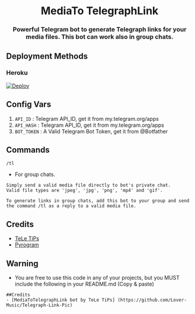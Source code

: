 <h1 align= center>MediaTo
TelegraphLink</h1>
<h3 align = center>Powerful Telegram bot to generate Telegraph links for your media files. This bot can work also in group chats.</h3>
<p align="center">


## Deployment Methods

### Heroku

[![Deploy](https://www.herokucdn.com/deploy/button.svg)](https://heroku.com/deploy?template=https://github.com/Lover-Music/Telegraph-Link-Pic)

## Config Vars
1. `API_ID` : Telegram API_ID, get it from my.telegram.org/apps
2. `API_HASH` : Telegram API_ID, get it from my.telegram.org/apps
3. `BOT_TOKEN` : A Valid Telegram Bot Token, get it from @Botfather

## Commands

  `/tl`

- For group chats.
```
Simply send a valid media file directly to bot's private chat.
Valid file types are 'jpeg', 'jpg', 'png', 'mp4' and 'gif'.

To generate links in group chats, add this bot to your group and send the command /tl as a reply to a valid media file.
```
## Credits
- [TeLe TiPs](https://github.com/Lover-Music)
- [Pyrogram](https://github.com/pyrogram/pyrogram)

## Warning

- You are free to use this code in any of your projects, but you MUST include the following in your README.md (Copy & paste)
```
##Credits
- [MediaToTelegraphLink bot by TeLe TiPs] (https://github.com/Lover-Music/Telegraph-Link-Pic)
```
